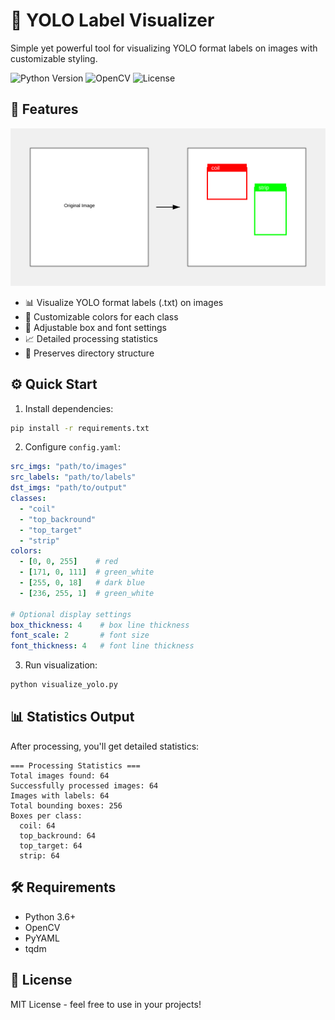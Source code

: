 # 🎯 YOLO Label Visualizer

Simple yet powerful tool for visualizing YOLO format labels on images with customizable styling.

![Python Version](https://img.shields.io/badge/python-3.6+-blue.svg)
![OpenCV](https://img.shields.io/badge/opencv-4.0+-green.svg)
![License](https://img.shields.io/badge/license-MIT-green.svg)


## 🚀 Features
![demo-image](demo-image.svg)

- 📊 Visualize YOLO format labels (.txt) on images
- 🎨 Customizable colors for each class
- 📏 Adjustable box and font settings
- 📈 Detailed processing statistics
- 🔄 Preserves directory structure

## ⚙️ Quick Start

1. Install dependencies:
```bash
pip install -r requirements.txt
```

2. Configure `config.yaml`:
```yaml
src_imgs: "path/to/images"
src_labels: "path/to/labels"
dst_imgs: "path/to/output"
classes:
  - "coil"
  - "top_backround"
  - "top_target"
  - "strip"
colors:
  - [0, 0, 255]    # red
  - [171, 0, 111]  # green_white
  - [255, 0, 18]   # dark blue
  - [236, 255, 1]  # green_white

# Optional display settings
box_thickness: 4    # box line thickness
font_scale: 2       # font size
font_thickness: 4   # font line thickness
```

3. Run visualization:
```bash
python visualize_yolo.py
```

## 📊 Statistics Output

After processing, you'll get detailed statistics:
```
=== Processing Statistics ===
Total images found: 64
Successfully processed images: 64
Images with labels: 64
Total bounding boxes: 256
Boxes per class:
  coil: 64
  top_backround: 64
  top_target: 64
  strip: 64
```

## 🛠️ Requirements

- Python 3.6+
- OpenCV
- PyYAML
- tqdm

## 📝 License

MIT License - feel free to use in your projects!

